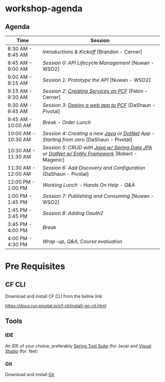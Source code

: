 # workshop-agenda

## Agenda

Time | Session
---- | -------
8:30 AM - 8:45 AM   | _Introductions & Kickoff_ [Brandon - Cerner]
8:45 AM - 9:00 AM   | _Session 0: API Lifecycle Management_ [Nuwan - WSO2]
9:00 AM - 9:15 AM   | _Session 1: Prototype the API_ [Nuwan - WSO2]
9:15 AM - 9:30 AM   | _Session 2: [Creating Services on PCF](https://github.com/cts-workshop-12-2018/creating-services)_ [Febin - Cerner]
9:30 AM - 9:45 AM   | _Session 3: [Deploy a web app to PCF](https://github.com/cts-workshop-12-2018/angular7-m0)_ [DaShaun - Pivotal]
9:45 AM - 10:00 AM  | _Break - Order Lunch_
10:00 AM - 10:30 AM | _Session 4: Creating a new [Java](https://github.com/cts-workshop-12-2018/spring-employee-service-m1) or [DotNet](https://github.com/cts-workshop-12-2018/dotnet-employee-service-m1) App - Starting from zero_ [DaShaun - Pivotal]
10:30 AM - 11:30 AM | _Session 5: CRUD with [Java w/ Spring Data JPA](https://github.com/cts-workshop-12-2018/spring-employee-service-m2) or [DotNet w/ Entity Framework](https://github.com/cts-workshop-12-2018/dotnet-employee-service-m2)_ [Robert - Magenic]
11:30 AM - 12:00 AM | _Session 6: Add Discovery and Configuration_ [DaShaun - Pivotal]
12:00 PM - 1:00 PM  | _Working Lunch - Hands On Help - Q&A_
1:00 PM - 1:45 PM   | _Session 7: Publishing and Consuming_ [Nuwan - WSO2]
1:45 PM - 3:45 PM   | _Session 8: Adding Oauth2_
3:45 PM - 4:00 PM   | _Break_
4:00 PM - 4:30 PM   | _Wrap-up, Q&A, Course evaluation_

# Pre Requisites

## CF CLI

Download and install CF CLI from the below link

https://docs.run.pivotal.io/cf-cli/install-go-cli.html

## Tools

### IDE

An IDE of your choice, preferably [Spring Tool Suite](https://spring.io/tools) (for Java) and  [Visual Studio](https://visualstudio.microsoft.com/downloads/) (for .Net)

### Git

Download and install [Git](https://git-scm.com/downloads)
